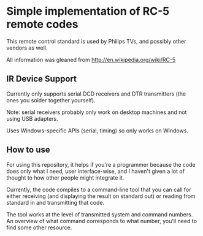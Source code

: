 # Simple implementation of RC-5 remote codes

This remote control standard is used by Philips TVs, and possibly other vendors
as well.

All information was gleaned from http://en.wikipedia.org/wiki/RC-5

## IR Device Support

Currently only supports serial DCD receivers and DTR transmitters (the ones you
solder together yourself). 

Note: serial receivers probably only work on desktop machines and not using USB
adapters.

Uses Windows-specific APIs (serial, timing) so only works on Windows.

## How to use

For using this repository, it helps if you're a programmer because the code
does only what I need, user interface-wise, and I haven't given a lot of
thought to how other people might integrate it.

Currently, the code compiles to a command-line tool that you can call for
either receiving (and displaying the result on standard out) or reading
from standard in and transmitting that code.

The tool works at the level of transmitted system and command numbers. An
overview of what command corresponds to what number, you'll need to find
some other resource.
